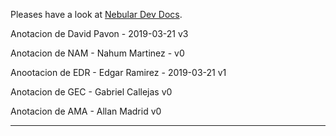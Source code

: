 Pleases have a look at [Nebular Dev Docs](https://github.com/akveo/nebular/blob/master/DEV_DOCS.md).

Anotacion de David Pavon - 2019-03-21 v3

Anotacion de NAM -  Nahum Martinez -  v0

Anootacion de EDR - Edgar Ramirez - 2019-03-21 v1

Anotacion de  GEC - Gabriel Callejas v0

Anotacion de AMA - Allan Madrid v0
*******************************************************